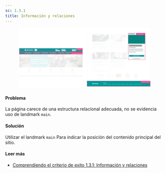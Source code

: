 ```yaml
---
sc: 1.3.1
title: Información y relaciones
---
```


<figure>

![alt text](images/infoyrelac.png) 

</figure>

#### Problema

La página carece de una estructura relacional adecuada, no se evidencia uso de landmark `main`.

#### Solución

Utilizar el landmark `main` Para indicar la posición del contenido principal del sitio.

#### Leer más

- [Comprendiendo el criterio de exito 1.3.1: Información y relaciones](https://www.w3.org/WAI/WCAG21/Understanding/info-and-relationships.html)